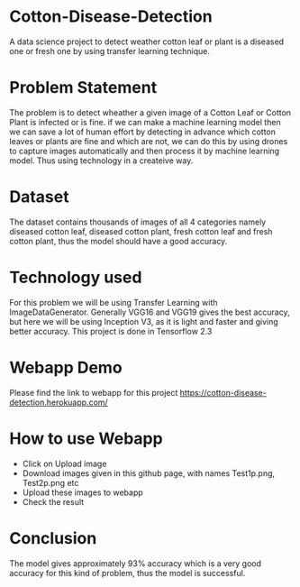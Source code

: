 # Cotton-Disease-Detection
A data science project to detect weather cotton leaf or plant is a diseased one or fresh one by using transfer learning technique.

# Problem Statement

The problem is to detect wheather a given image of a Cotton Leaf or Cotton Plant is infected or is fine. if we can make a machine learning model then we can save a lot of human effort by detecting in advance which cotton leaves or plants are fine and which are not, we can do this by using drones to capture images automatically and then process it by machine learning model. Thus using technology in a createive way.

# Dataset

The dataset contains thousands of images of all 4 categories namely diseased cotton leaf, diseased cotton plant, fresh cotton leaf and fresh cotton plant, thus the model should have a good accuracy.

# Technology used

For this problem we will be using Transfer Learning with ImageDataGenerator. Generally VGG16 and VGG19 gives the best accuracy, but here we will be using Inception V3, as it is light and faster and giving better accuracy. This project is done in Tensorflow 2.3

# Webapp Demo

Please find the link to webapp for this project https://cotton-disease-detection.herokuapp.com/

# How to use Webapp

* Click on Upload image 
* Download images given in this github page, with names Test1p.png, Test2p.png etc 
* Upload these images to webapp 
* Check the result

# Conclusion

The model gives approximately 93% accuracy which is a very good accuracy for this kind of problem, thus the model is successful.
